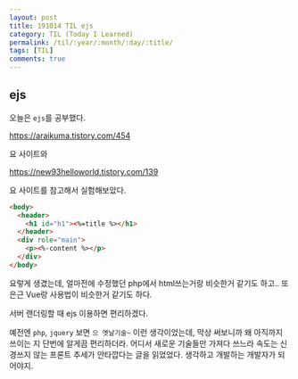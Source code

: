 ```yaml
---
layout: post
title: 191014 TIL ejs
category: TIL (Today I Learned)
permalink: /til/:year/:month/:day/:title/
tags: [TIL]
comments: true
---
```


## **ejs**

오늘은 `ejs`를 공부했다. 

https://araikuma.tistory.com/454 

요 사이트와 

https://new93helloworld.tistory.com/139

요 사이트를 참고해서 실험해보았다. 


```html
<body> 
  <header> 
    <h1 id="h1"><%=title %></h1> 
  </header> 
  <div role="main"> 
    <p><%-content %></p> 
  </div>
</body>
```

요렇게 생겼는데, 얼마전에 수정했던 php에서 html쓰는거랑 비슷한거 같기도 하고.. 
또 은근 Vue랑 사용법이 비슷한거 같기도 하다. 

서버 랜더링할 때 ejs 이용하면 편리하겠다. 

예전엔 `php`, `jquery` 보면 `으 옛날기술~` 이런 생각이었는데, 막상 써보니까 왜 아직까지 쓰이는 지 단번에 알게끔 편리하더라. 어디서 새로운 기술들만 가져다 쓰느라 속도는 신경쓰지 않는 프론트 추세가 안타깝다는 글을 읽었었다. 생각하고 개발하는 개발자가 되어야지. 